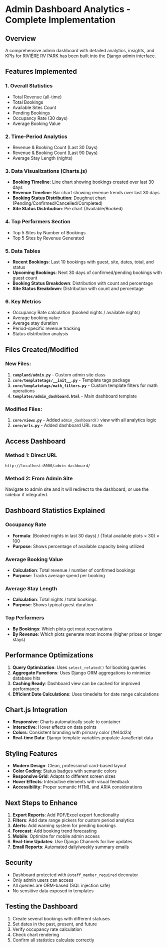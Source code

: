 # Admin Dashboard Analytics - Complete Implementation

## Overview
A comprehensive admin dashboard with detailed analytics, insights, and KPIs for RIVIÈRE RV PARK has been built into the Django admin interface.

## Features Implemented

### 1. **Overall Statistics**
- Total Revenue (all-time)
- Total Bookings
- Available Sites Count
- Pending Bookings
- Occupancy Rate (30 days)
- Average Booking Value

### 2. **Time-Period Analytics**
- Revenue & Booking Count (Last 30 Days)
- Revenue & Booking Count (Last 90 Days)
- Average Stay Length (nights)

### 3. **Data Visualizations (Charts.js)**
- **Booking Timeline**: Line chart showing bookings created over last 30 days
- **Revenue Timeline**: Bar chart showing revenue trends over last 30 days
- **Booking Status Distribution**: Doughnut chart (Pending/Confirmed/Cancelled/Completed)
- **Site Status Distribution**: Pie chart (Available/Booked)

### 4. **Top Performers Section**
- Top 5 Sites by Number of Bookings
- Top 5 Sites by Revenue Generated

### 5. **Data Tables**
- **Recent Bookings**: Last 10 bookings with guest, site, dates, total, and status
- **Upcoming Bookings**: Next 30 days of confirmed/pending bookings with guest count
- **Booking Status Breakdown**: Distribution with count and percentage
- **Site Status Breakdown**: Distribution with count and percentage

### 6. **Key Metrics**
- Occupancy Rate calculation (booked nights / available nights)
- Average booking value
- Average stay duration
- Period-specific revenue tracking
- Status distribution analysis

## Files Created/Modified

### New Files:
1. **`campland/admin.py`** - Custom admin site class
2. **`core/templatetags/__init__.py`** - Template tags package
3. **`core/templatetags/math_filters.py`** - Custom template filters for math operations
4. **`templates/admin_dashboard.html`** - Main dashboard template

### Modified Files:
1. **`core/views.py`** - Added `admin_dashboard()` view with all analytics logic
2. **`core/urls.py`** - Added dashboard URL route

## Access Dashboard

### Method 1: Direct URL
```
http://localhost:8000/admin-dashboard/
```

### Method 2: From Admin Site
Navigate to admin site and it will redirect to the dashboard, or use the sidebar if integrated.

## Dashboard Statistics Explained

### Occupancy Rate
- **Formula**: (Booked nights in last 30 days) / (Total available plots × 30) × 100
- **Purpose**: Shows percentage of available capacity being utilized

### Average Booking Value
- **Calculation**: Total revenue / number of confirmed bookings
- **Purpose**: Tracks average spend per booking

### Average Stay Length
- **Calculation**: Total nights / total bookings
- **Purpose**: Shows typical guest duration

### Top Performers
- **By Bookings**: Which plots get most reservations
- **By Revenue**: Which plots generate most income (higher prices or longer stays)

## Performance Optimizations

1. **Query Optimization**: Uses `select_related()` for booking queries
2. **Aggregate Functions**: Uses Django ORM aggregations to minimize database hits
3. **Caching Ready**: Dashboard view can be cached for improved performance
4. **Efficient Date Calculations**: Uses timedelta for date range calculations

## Chart.js Integration

- **Responsive**: Charts automatically scale to container
- **Interactive**: Hover effects on data points
- **Colors**: Consistent branding with primary color (#e14d2a)
- **Real-time Data**: Django template variables populate JavaScript data

## Styling Features

- **Modern Design**: Clean, professional card-based layout
- **Color Coding**: Status badges with semantic colors
- **Responsive Grid**: Adapts to different screen sizes
- **Hover Effects**: Interactive elements with visual feedback
- **Accessibility**: Proper semantic HTML and ARIA considerations

## Next Steps to Enhance

1. **Export Reports**: Add PDF/Excel export functionality
2. **Filters**: Add date range pickers for custom period analytics
3. **Alerts**: Add warning system for pending bookings
4. **Forecast**: Add booking trend forecasting
5. **Mobile**: Optimize for mobile admin access
6. **Real-time Updates**: Use Django Channels for live updates
7. **Email Reports**: Automated daily/weekly summary emails

## Security

- Dashboard protected with `@staff_member_required` decorator
- Only admin users can access
- All queries are ORM-based (SQL injection safe)
- No sensitive data exposed in templates

## Testing the Dashboard

1. Create several bookings with different statuses
2. Set dates in the past, present, and future
3. Verify occupancy rate calculation
4. Check chart rendering
5. Confirm all statistics calculate correctly
